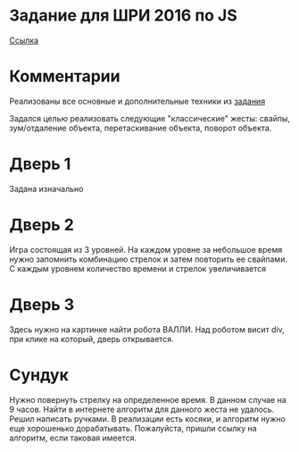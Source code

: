 # Задание для ШРИ 2016 по JS
[Ссылка](https://urkass.github.io/task2_js/)
# Комментарии
Реализованы все основные и дополнительные техники из [задания](https://github.com/DimitryDushkin/shri-2016-css-js/tree/master/js)

Задался целью реализовать следующие "классические" жесты: свайпы, зум/отдаление объекта, перетаскивание объекта, поворот объекта.

# Дверь 1
Задана изначально
# Дверь 2
Игра состоящая из 3 уровней. На каждом уровне за небольшое время нужно запомнить комбинацию стрелок и затем повторить ее свайпами. С каждым уровнем количество времени и стрелок увеличивается
# Дверь 3
Здесь нужно на картинке найти робота ВАЛЛИ. Над роботом висит div, при клике на который, дверь открывается.
# Сундук
Нужно повернуть стрелку на определенное время. В данном случае на 9 часов. Найти в интернете алгоритм для данного жеста не удалось. Решил написать ручками. В реализации есть косяки, и алгоритм нужно еще хорошенько дорабатывать.
Пожалуйста, пришли ссылку на алгоритм, если таковая имеется.

